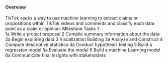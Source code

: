 #### Overview
TikTok seeks a way to use machine learning to extract claims or propositions within TikTok videos and comments and classify each data point as a claim or opinion.
Milestone	Tasks
1	
1a	Write a project proposal
2	Compile summary information about the data
2a	Begin exploring data
3	Visualization Building
3a	Analyze and Construct
4	Compute descriptive statistics
4a	Conduct hypothesis testing
5	Build a regression model
5a	Evaluate the model
6	Build a machine Learning model
6a	Communicate final insights with stakeholders

